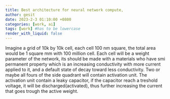 ```yaml
---
title: Best architecture for neural network compute, 
author: gesit
date: 2023-2-3 01:10:00 +0800
categories: [work, ai]
tags: [work] #has to be lowercase
render_with_liquid: false
---
```


Imagine a grid of 10k by 10k cell, each cell 100 nm square, the total area would be 1 square mm with 100 million cell. Each cell will be a weight parameter of the network, its should be made with a materials who have smi permanent property which is an increasing conductivity with more current applied to it, and a default state of decay toward less conductivity. Two or maybe all fours of the side quadrant will contain activation unit. The activation unit contain a leaky capacitor, if the capacitor reach a treshold voltage, it will be discharged(activated), thus further increasing the current that goes trough the active weight.















